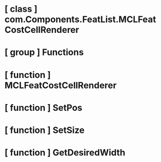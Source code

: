 # [ class ] com.Components.FeatList.MCLFeatCostCellRenderer

# [ group ] Functions

# [ function ] MCLFeatCostCellRenderer

# [ function ] SetPos

# [ function ] SetSize

# [ function ] GetDesiredWidth

